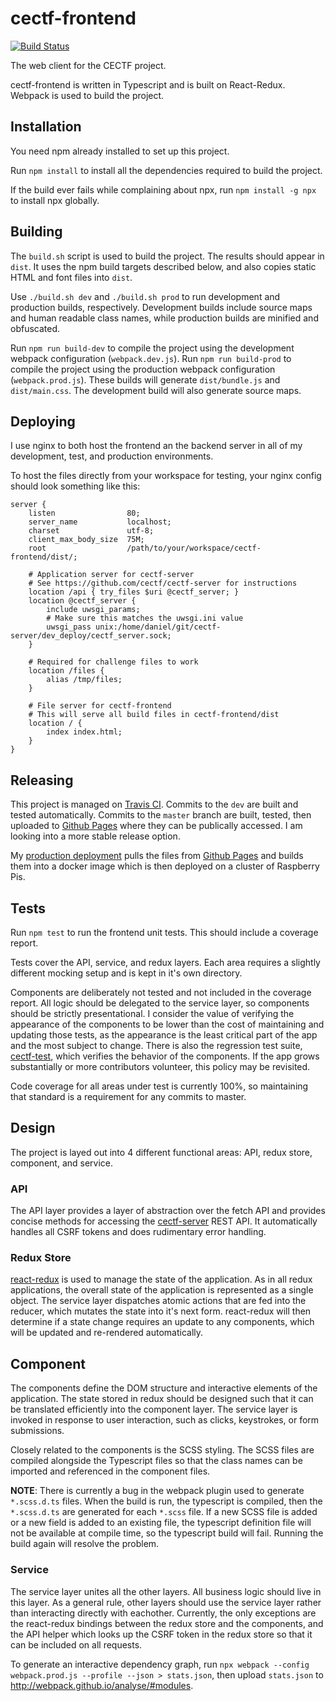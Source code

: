 # cectf-frontend

[![Build Status](https://travis-ci.com/cectf/cectf-frontend.svg?branch=master)](https://travis-ci.com/cectf/cectf-frontend)

The web client for the CECTF project.

cectf-frontend is written in Typescript and is built on React-Redux. Webpack is used to build the project.

## Installation

You need npm already installed to set up this project.

Run `npm install` to install all the dependencies required to build the project.

If the build ever fails while complaining about npx, run `npm install -g npx` to install npx globally.

## Building

The `build.sh` script is used to build the project. The results should appear in `dist`. It uses the npm build targets described below, and also copies static HTML and font files into `dist`.

Use `./build.sh dev` and `./build.sh prod` to run development and production builds, respectively. Development builds include source maps and human readable class names, while production builds are minified and obfuscated.

Run `npm run build-dev` to compile the project using the development webpack configuration (`webpack.dev.js`). Run `npm run build-prod` to compile the project using the production webpack configuration (`webpack.prod.js`). These builds will generate `dist/bundle.js` and `dist/main.css`. The development build will also generate source maps.

## Deploying

I use nginx to both host the frontend an the backend server in all of my development, test, and production environments.

To host the files directly from your workspace for testing, your nginx config should look something like this:

```
server {
    listen                80;
    server_name           localhost;
    charset               utf-8;
    client_max_body_size  75M;
    root                  /path/to/your/workspace/cectf-frontend/dist/;

    # Application server for cectf-server
    # See https://github.com/cectf/cectf-server for instructions
    location /api { try_files $uri @cectf_server; }
    location @cectf_server {
        include uwsgi_params;
        # Make sure this matches the uwsgi.ini value
        uwsgi_pass unix:/home/daniel/git/cectf-server/dev_deploy/cectf_server.sock;
    }

    # Required for challenge files to work
    location /files {
        alias /tmp/files;
    }

    # File server for cectf-frontend
    # This will serve all build files in cectf-frontend/dist
    location / {
        index index.html;
    }
}
```

## Releasing

This project is managed on [Travis CI](https://travis-ci.com/cectf/cectf-frontend). Commits to the `dev` are built and tested automatically. Commits to the `master` branch are built, tested, then uploaded to [Github Pages](https://github.com/cectf/cectf.github.io) where they can be publically accessed. I am looking into a more stable release option.

My [production deployment](https://ctf.chiquito.us) pulls the files from [Github Pages](https://github.com/cectf/cectf.github.io) and builds them into a docker image which is then deployed on a cluster of Raspberry Pis.

## Tests

Run `npm test` to run the frontend unit tests. This should include a coverage report.

Tests cover the API, service, and redux layers. Each area requires a slightly different mocking setup and is kept in it's own directory.

Components are deliberately not tested and not included in the coverage report. All logic should be delegated to the service layer, so components should be strictly presentational. I consider the value of verifying the appearance of the components to be lower than the cost of maintaining and updating those tests, as the appearance is the least critical part of the app and the most subject to change. There is also the regression test suite, [cectf-test](https://github.com/cectf/cectf-test), which verifies the behavior of the components. If the app grows substantially or more contributors volunteer, this policy may be revisited.

Code coverage for all areas under test is currently 100%, so maintaining that standard is a requirement for any commits to master.

## Design

The project is layed out into 4 different functional areas: API, redux store, component, and service.

### API

The API layer provides a layer of abstraction over the fetch API and provides concise methods for accessing the [cectf-server](https://github.com/cectf/cectf-server) REST API. It automatically handles all CSRF tokens and does rudimentary error handling.

### Redux Store

[react-redux](https://react-redux.js.org/) is used to manage the state of the application. As in all redux applications, the overall state of the application is represented as a single object. The service layer dispatches atomic actions that are fed into the reducer, which mutates the state into it's next form. react-redux will then determine if a state change requires an update to any components, which will be updated and re-rendered automatically.

## Component

The components define the DOM structure and interactive elements of the application. The state stored in redux should be designed such that it can be translated efficiently into the component layer. The service layer is invoked in response to user interaction, such as clicks, keystrokes, or form submissions.

Closely related to the components is the SCSS styling. The SCSS files are compiled alongside the Typescript files so that the class names can be imported and referenced in the component files.

**NOTE**: There is currently a bug in the webpack plugin used to generate `*.scss.d.ts` files. When the build is run, the typescript is compiled, then the `*.scss.d.ts` are generated for each `*.scss` file. If a new SCSS file is added or a new field is added to an existing file, the typescript definition file will not be available at compile time, so the typescript build will fail. Running the build again will resolve the problem.

### Service

The service layer unites all the other layers. All business logic should live in this layer. As a general rule, other layers should use the service layer rather than interacting directly with eachother. Currently, the only exceptions are the react-redux bindings between the redux store and the components, and the API helper which looks up the CSRF token in the redux store so that it can be included on all requests.



To generate an interactive dependency graph, run `npx webpack --config webpack.prod.js --profile --json > stats.json`, then upload `stats.json` to http://webpack.github.io/analyse/#modules.

